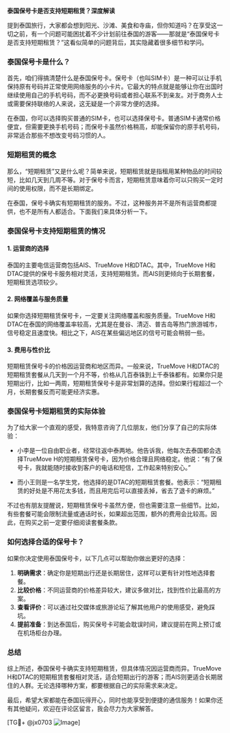 **泰国保号卡是否支持短期租赁？深度解读**

提到泰国旅行，大家都会想到阳光、沙滩、美食和寺庙，但你知道吗？在享受这一切之前，有一个问题可能困扰着不少计划前往泰国的游客——那就是“泰国保号卡是否支持短期租赁？”这看似简单的问题背后，其实隐藏着很多细节和学问。

### 泰国保号卡是什么？

首先，咱们得搞清楚什么是泰国保号卡。保号卡（也叫SIM卡）是一种可以让手机保持原有号码并正常使用网络服务的小卡片。它最大的特点就是能够让你在出国时继续使用自己的手机号码，而不必更换号码或者担心联系不到亲友。对于商务人士或需要保持联络的人来说，这无疑是一个非常方便的选择。

在泰国，你可以选择购买普通的SIM卡，也可以选择保号卡。普通SIM卡通常价格便宜，但需要更换手机号码；而保号卡虽然价格稍高，却能保留你的原手机号码，非常适合那些不想改变号码习惯的人。

### 短期租赁的概念

那么，“短期租赁”又是什么呢？简单来说，短期租赁就是指租用某种物品的时间较短，比如几天到几周不等。对于保号卡而言，短期租赁意味着你可以只购买一定时间的使用权限，而不是长期绑定。

在泰国，保号卡确实有短期租赁的服务。不过，这种服务并不是所有运营商都提供，也不是所有人都适合。下面我们来具体分析一下。

### 泰国保号卡支持短期租赁的情况

#### 1. **运营商的选择**
泰国的主要电信运营商包括AIS、TrueMove H和DTAC。其中，TrueMove H和DTAC提供的保号卡服务相对灵活，支持短期租赁。而AIS则更倾向于长期套餐，短期租赁选项较少。

#### 2. **网络覆盖与服务质量**
如果你选择短期租赁保号卡，一定要关注网络覆盖和服务质量。TrueMove H和DTAC在泰国的网络覆盖率较高，尤其是在曼谷、清迈、普吉岛等热门旅游城市，信号稳定且速度快。相比之下，AIS在某些偏远地区的信号可能会稍弱一些。

#### 3. **费用与性价比**
短期租赁保号卡的价格因运营商和地区而异。一般来说，TrueMove H和DTAC的短期租赁套餐从几天到一个月不等，价格从几百泰铢到上千泰铢都有。如果你只是短期出行，比如一两周，短期租赁保号卡是非常划算的选择。但如果行程超过一个月，长期套餐反而可能更经济实惠。

### 泰国保号卡短期租赁的实际体验

为了给大家一个直观的感受，我特意咨询了几位朋友，他们分享了自己的实际体验：

- 小李是一位自由职业者，经常往返中泰两地。他告诉我，他每次去泰国都会选择TrueMove H的短期租赁保号卡，因为价格合理且网络稳定。他说：“有了保号卡，我就能随时接收到客户的电话和短信，工作起来特别安心。”

- 而小王则是一名学生党，他选择的是DTAC的短期租赁套餐。他表示：“短期租赁的好处是不用花太多钱，而且用完后可以直接丢掉，省去了退卡的麻烦。”

不过也有朋友提醒说，短期租赁保号卡虽然方便，但也需要注意一些细节。比如，有些套餐可能会限制流量或通话时长，如果超出范围，额外的费用会比较高。因此，在购买之前一定要仔细阅读套餐条款。

### 如何选择合适的保号卡？

如果你决定使用泰国保号卡，以下几点可以帮助你做出更好的选择：

1. **明确需求**：确定你是短期出行还是长期居住，这样可以更有针对性地选择套餐。
2. **比较价格**：不同运营商的价格差异较大，建议多做对比，找到性价比最高的方案。
3. **查看评价**：可以通过社交媒体或旅游论坛了解其他用户的使用感受，避免踩坑。
4. **提前准备**：到达泰国后，购买保号卡可能会耽误时间，建议提前在网上预订或在机场柜台办理。

### 总结

综上所述，泰国保号卡确实支持短期租赁，但具体情况因运营商而异。TrueMove H和DTAC的短期租赁套餐相对灵活，适合短期出行的游客；而AIS则更适合长期居住的人群。无论选择哪种方案，都要根据自己的实际需求来决定。

最后，希望大家都能在泰国玩得开心，同时也能享受到便捷的通信服务！如果你还有其他疑问，欢迎在评论区留言，我会尽力为大家解答。

[TG💪+ @jx0703 ![Image](https://github.com/user-attachments/assets/dbca1d08-cadb-493c-b0ec-ad6f7a83f270)]